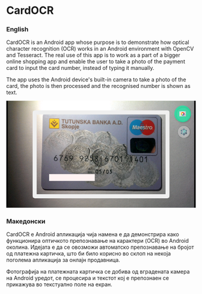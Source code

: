 
# CardOCR


### English
CardOCR is an Android app whose purpose is to demonstrate how optical character recognition (OCR) works in an Android environment with OpenCV and Tesseract. The real use of this app is to work as a part of a bigger online shopping app and enable the user to take a photo of the payment card to input the card number, instead of typing it manually. 

The app uses the Android device's built-in camera to take a photo of the card, the photo is then processed and the recognised number is shown as text.

![Screenshot](https://github.com/tivanov/AndroidCardOcr/blob/master/Screenshot.png)

### Македонски
CardOCR е Аndroid апликација чија намена е да демонстрира како функционира оптичкото препознавање на карактери (OCR) во Android околина. Идејата е да се овозможи автоматско препознавање на бројот од платежна картичка, што би било корисно во склоп на некоја поголема апликација за онлајн продавница. 

Фотографија на платежната картичка се добива од вградената камера на Android уредот, се процесира и текстот кој е препознаен се прикажува во текстуално поле на екран.

